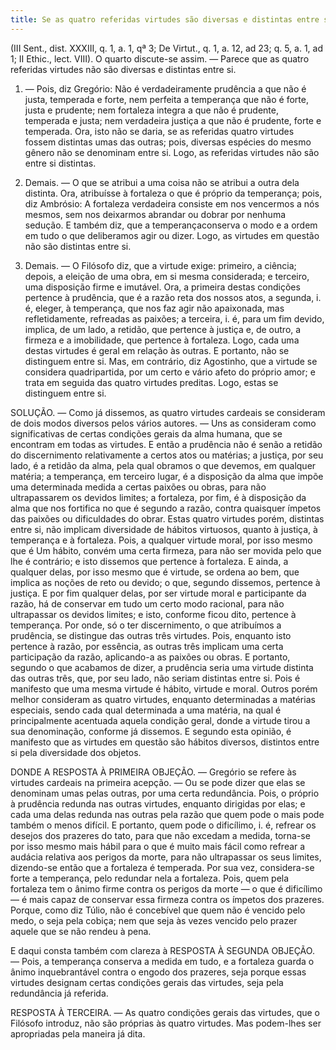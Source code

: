 ```yaml
---
title: Se as quatro referidas virtudes são diversas e distintas entre si
---
```


(III Sent., dist. XXXIII, q. 1, a. 1, qª 3; De Virtut., q. 1, a. 12, ad 23; q. 5, a. 1, ad 1; II Ethic., lect. VIII).
  O quarto discute-se assim. — Parece que as quatro referidas virtudes não são diversas e distintas entre si.  

1. — Pois, diz Gregório: Não é verdadeiramente prudência a que não é justa, temperada e forte, nem perfeita a temperança que não é forte, justa e prudente; nem fortaleza integra a que não é prudente, temperada e justa; nem verdadeira justiça a que não é prudente, forte e temperada. Ora, isto não se daria, se as referidas quatro virtudes fossem distintas umas das outras; pois, diversas espécies do mesmo gênero não se denominam entre si. Logo, as referidas virtudes não são entre si distintas.  

2. Demais. — O que se atribui a uma coisa não se atribui a outra dela distinta. Ora, atribuísse à fortaleza o que é próprio da temperança; pois, diz Ambrósio: A fortaleza verdadeira consiste em nos vencermos a nós mesmos, sem nos deixarmos abrandar ou dobrar por nenhuma sedução. E também diz, que a temperançaconserva o modo e a ordem em tudo o que deliberamos agir ou dizer. Logo, as virtudes em questão não são distintas entre si.  

3. Demais. — O Filósofo diz, que a virtude exige: primeiro, a ciência; depois, a eleição de uma obra, em si mesma considerada; e terceiro, uma disposição firme e imutável. Ora, a primeira destas condições pertence à prudência, que é a razão reta dos nossos atos, a segunda, i. é, eleger, à temperança, que nos faz agir não apaixonada, mas refletidamente, refreadas as paixões; a terceira, i. é, para um fim devido, implica, de um lado, a retidão, que pertence à justiça e, de outro, a firmeza e a imobilidade, que pertence à fortaleza. Logo, cada uma destas virtudes é geral em relação às outras. E portanto, não se distinguem entre si.  Mas, em contrário, diz Agostinho, que a virtude se considera quadripartida, por um certo e vário afeto do próprio amor; e trata em seguida das quatro virtudes preditas. Logo, estas se distinguem entre si. 

SOLUÇÃO. — Como já dissemos, as quatro virtudes cardeais se consideram de dois modos diversos pelos vários autores. — Uns as consideram como significativas de certas condições gerais da alma humana, que se encontram em todas as virtudes. E então a prudência não é senão a retidão do discernimento relativamente a certos atos ou matérias; a justiça, por seu lado, é a retidão da alma, pela qual obramos o que devemos, em qualquer matéria; a temperança, em terceiro lugar, é a disposição da alma que impõe uma determinada medida a certas paixões ou obras, para não ultrapassarem os devidos limites; a fortaleza, por fim, é à disposição da alma que nos fortifica no que é segundo a razão, contra quaisquer ímpetos das paixões ou dificuldades do obrar. Estas quatro virtudes porém, distintas entre si, não implicam diversidade de hábitos virtuosos, quanto à justiça, à temperança e à fortaleza. Pois, a qualquer virtude moral, por isso mesmo que é Um hábito, convém uma certa firmeza, para não ser movida pelo que lhe é contrário; e isto dissemos que pertence à fortaleza. E ainda, a qualquer delas, por isso mesmo que é virtude, se ordena ao bem, que implica as noções de reto ou devido; o que, segundo dissemos, pertence à justiça. E por fim qualquer delas, por ser virtude moral e participante da razão, há de conservar em tudo um certo modo racional, para não ultrapassar os devidos limites; e isto, conforme ficou dito, pertence à temperança. Por onde, só o ter discernimento, o que atribuímos a prudência, se distingue das outras três virtudes. Pois, enquanto isto pertence à razão, por essência, as outras três implicam uma certa participação da razão, aplicando-a as paixões ou obras. E portanto, segundo o que acabamos de dizer, a prudência seria uma virtude distinta das outras três, que, por seu lado, não seriam distintas entre si. Pois é manifesto que uma mesma virtude é hábito, virtude e moral. Outros porém melhor consideram as quatro virtudes, enquanto determinadas a matérias especiais, sendo cada qual determinada a uma matéria, na qual é principalmente acentuada aquela condição geral, donde a virtude tirou a sua denominação, conforme já dissemos. E segundo esta opinião, é manifesto que as virtudes em questão são hábitos diversos, distintos entre si pela diversidade dos objetos.  

DONDE A RESPOSTA À PRIMEIRA OBJEÇÃO. — Gregório se refere às virtudes cardeais na primeira acepção. — Ou se pode dizer que elas se denominam umas pelas outras, por uma certa redundância. Pois, o próprio à prudência redunda nas outras virtudes, enquanto dirigidas por elas; e cada uma delas redunda nas outras pela razão que quem pode o mais pode também o menos difícil. E portanto, quem pode o dificílimo, i. é, refrear os desejos dos prazeres do tato, para que não excedam a medida, torna-se por isso mesmo mais hábil para o que é muito mais fácil como refrear a audácia relativa aos perigos da morte, para não ultrapassar os seus limites, dizendo-se então que a fortaleza é temperada. Por sua vez, considera-se forte a temperança, pelo redundar nela a fortaleza. Pois, quem pela fortaleza tem o ânimo firme contra os perigos da morte — o que é dificílimo — é mais capaz de conservar essa firmeza contra os ímpetos dos prazeres. Porque, como diz Túlio, não é concebível que quem não é vencido pelo medo, o seja pela cobiça; nem que seja às vezes vencido pelo prazer aquele que se não rendeu à pena.  

E daqui consta também com clareza à RESPOSTA À SEGUNDA OBJEÇÃO. — Pois, a temperança conserva a medida em tudo, e a fortaleza guarda o ânimo inquebrantável contra o engodo dos prazeres, seja porque essas virtudes designam certas condições gerais das virtudes, seja pela redundância já referida.  

RESPOSTA À TERCEIRA. — As quatro condições gerais das virtudes, que o Filósofo introduz, não são próprias às quatro virtudes. Mas podem-lhes ser apropriadas pela maneira já dita.
